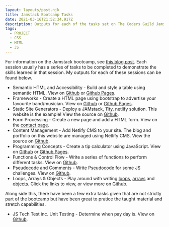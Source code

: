 ```yaml
---
layout: layouts/post.njk
title: Jamstack Bootcamp Tasks
date: 2021-03-16T21:52:34.917Z
description: Outputs for each of the tasks set on The Coders Guild Jamstack bootcamp
tags:
  - PROJECT
  - CSS
  - HTML
  - JS
---
```

For information on the Jamstack bootcamp, see [this blog post](https://sambarker.uk/posts/jamstack-bootcamp-2021/). Each session usually has a series of tasks to be completed to demonstrate the skills learned in that session. My outputs for each of these sessions can be found below.

* Semantic HTML and Accessibility - Build and style a table using semantic HTML. View on [Github](https://github.com/samabarker/semantic-html-challenge) or [Github Pages](https://samabarker.github.io/semantic-html-challenge/).
* Frameworks - Create a HTML page using bootstrap to advertise your favourite band/musician. View on [Github](https://github.com/samabarker/eric-clapton) or [Github Pages](https://samabarker.github.io/eric-clapton/).
* Static Site Generators - Deploy a JAMstack, 11ty, netlify solution. This website is the example! View the source on [Github](https://github.com/samabarker/eleventy-base-blog).
* Form Processing - Create a new page and add a HTML form. View on the [contact page](https://sambarker.uk/contact/).
* Content Management - Add Netlify CMS to your site. The blog and portfolio on this website are managed using Netlify CMS. View the source on [Github](https://github.com/samabarker/eleventy-base-blog).
* Programming Concepts - Create a tip calculator using JavaScript. View on [Github](https://github.com/samabarker/tip-calculator) or [Github Pages](https://samabarker.github.io/tip-calculator/).
* Functions & Control Flow - Write a series of functions to perform different tasks. View on [Github](https://github.com/samabarker/bootcamp-misc/blob/main/functions-practical.js).
* Pseudocode and Comments - Write Pseudocode for some JS challenges. View on [Github](https://github.com/samabarker/bootcamp-misc/blob/main/pseudocode-tasks.js).
* Loops, Arrays & Objects - Play around with writing [loops](https://github.com/samabarker/bootcamp-misc/blob/main/loops.js), [arrays](https://github.com/samabarker/bootcamp-misc/blob/main/arrays.js) and [objects](https://github.com/samabarker/bootcamp-misc/blob/main/objects.js). Click the links to view, or view more on [Github](https://github.com/samabarker/bootcamp-misc/blob/main/loops-objs-arrays%20practical.js).

Along side this, there have been a few extra tasks given that are not strictly part of the bootcamp but have been great to pratice the taught material and stretch capabilities.

* JS Tech Test inc. Unit Testing - Determine when pay day is. View on [Github](https://github.com/samabarker/tech-test).